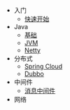 <!-- _navbar.md -->
* 入门
  * [快速开始](/guide/readme.md)
* Java
  * [基础](/doc/java/base.md)
  * [JVM](/doc/java/jvm.md)
  * [Netty](/doc/java/netty.md)
* 分布式
  * [Spring Cloud](/doc/cloud/spring-cloud.md)
  * [Dubbo](/doc/cloud/dubbo.md)
* 中间件
  * [消息中间件](/doc/middle/mq.md)
* 网络



